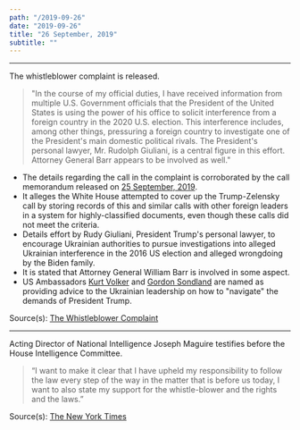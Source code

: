 ```yaml
---
path: "/2019-09-26"
date: "2019-09-26"
title: "26 September, 2019"
subtitle: ""
---
```


<tweet id="1177182149050609664"></tweet>

---

The whistleblower complaint is released.

> "In the course of my official duties, I have received information from multiple U.S. Government officials that the President of the United States is using the power of his office to solicit interference from a foreign country in the 2020 U.S. election. This interference includes, among other things, pressuring a foreign country to investigate one of the President's main domestic political rivals. The President's personal lawyer, Mr. Rudolph Giuliani, is a central figure in this effort. Attorney General Barr appears to be involved as well."

  - The details regarding the call in the complaint is corroborated by the call memorandum released on <a href="2019-09-25">25 September, 2019</a>.
  - It alleges the White House attempted to cover up the Trump-Zelensky call by storing records of this and similar calls with other foreign leaders in a system for highly-classified documents, even though these calls did not meet the criteria.
  - Details effort by Rudy Giuliani, President Trump's personal lawyer, to encourage Ukrainian authorities to pursue investigations into alleged Ukrainian interference in the 2016 US election and alleged wrongdoing by the Biden family.
  - It is stated that Attorney General William Barr is involved in some aspect.
  - US Ambassadors <a href="#2019-09-27">Kurt Volker</a> and <a href="#2019-10-08">Gordon Sondland</a> are named as providing advice to the Ukrainian leadership on how to "navigate" the demands of President Trump.

<span class="sources">
Source(s): <a href="https://www.nytimes.com/interactive/2019/09/26/us/politics/whistle-blower-complaint.html" target="_blank" rel="noopener norefferer">The Whistleblower Complaint</a>
</span>

---

Acting Director of National Intelligence Joseph Maguire testifies before the House Intelligence Committee.

> “I want to make it clear that I have upheld my responsibility to follow the law every step of the way in the matter that is before us today, I want to also state my support for the whistle-blower and the rights and the laws.”

<span class="sources">
Source(s): <a href="https://www.nytimes.com/2019/09/26/us/politics/joseph-maguire-intelligence.html" target="_blank" rel="noopener norefferer">The New York Times</a>
</span>